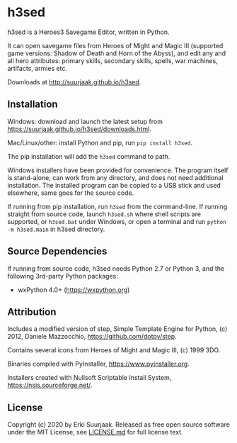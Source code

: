 h3sed
=====

h3sed is a Heroes3 Savegame Editor, written in Python.

It can open savegame files from Heroes of Might and Magic III
(supported game versions: Shadow of Death and Horn of the Abyss),
and edit any and all hero attributes: primary skills, secondary skills,
spells, war machines, artifacts, armies etc.

Downloads at http://suurjaak.github.io/h3sed.


Installation
------------

Windows: download and launch the latest setup from
https://suurjaak.github.io/h3sed/downloads.html.

Mac/Linux/other: install Python and pip, run `pip install h3sed`.

The pip installation will add the `h3sed` command to path.

Windows installers have been provided for convenience. The program itself 
is stand-alone, can work from any directory, and does not need additional
installation. The installed program can be copied to a USB stick and used
elsewhere, same goes for the source code.

If running from pip installation, run `h3sed` from the command-line. 
If running straight from source code, launch `h3sed.sh` where shell 
scripts are supported, or `h3sed.bat` under Windows, or open 
a terminal and run `python -m h3sed.main` in h3sed directory.


Source Dependencies
-------------------

If running from source code, h3sed needs Python 2.7 or Python 3,
and the following 3rd-party Python packages:
* wxPython 4.0+ (https://wxpython.org)


Attribution
-----------

Includes a modified version of step, Simple Template Engine for Python,
(c) 2012, Daniele Mazzocchio, https://github.com/dotpy/step.

Contains several icons from Heroes of Might and Magic III, (c) 1999 3DO.

Binaries compiled with PyInstaller, https://www.pyinstaller.org.

Installers created with Nullsoft Scriptable Install System,
https://nsis.sourceforge.net/.


License
-------

Copyright (c) 2020 by Erki Suurjaak.
Released as free open source software under the MIT License,
see [LICENSE.md](LICENSE.md) for full license text.
